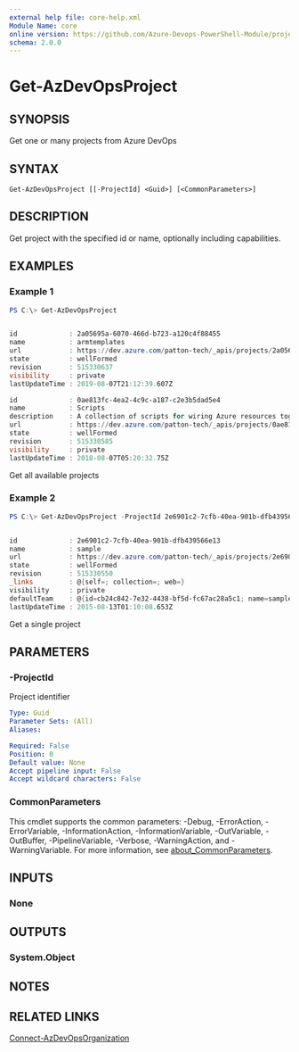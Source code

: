 ```yaml
---
external help file: core-help.xml
Module Name: core
online version: https://github.com/Azure-Devops-PowerShell-Module/projects/blob/master/docs/Get-AzDevOpsProject.md#get-azdevopsproject
schema: 2.0.0
---
```


# Get-AzDevOpsProject

## SYNOPSIS
Get one or many projects from Azure DevOps

## SYNTAX

```
Get-AzDevOpsProject [[-ProjectId] <Guid>] [<CommonParameters>]
```

## DESCRIPTION
Get project with the specified id or name, optionally including capabilities.

## EXAMPLES

### Example 1
```powershell
PS C:\> Get-AzDevOpsProject


id             : 2a05695a-6070-466d-b723-a120c4f88455
name           : armtemplates
url            : https://dev.azure.com/patton-tech/_apis/projects/2a05695a-6070-466d-b723-a120c4f88455
state          : wellFormed
revision       : 515330637
visibility     : private
lastUpdateTime : 2019-08-07T21:12:39.607Z

id             : 0ae813fc-4ea2-4c9c-a187-c2e3b5dad5e4
name           : Scripts
description    : A collection of scripts for wiring Azure resources together
url            : https://dev.azure.com/patton-tech/_apis/projects/0ae813fc-4ea2-4c9c-a187-c2e3b5dad5e4
state          : wellFormed
revision       : 515330585
visibility     : private
lastUpdateTime : 2018-08-07T05:20:32.75Z
```

Get all available projects

### Example 2
```powershell
PS C:\> Get-AzDevOpsProject -ProjectId 2e6901c2-7cfb-40ea-901b-dfb439566e13


id             : 2e6901c2-7cfb-40ea-901b-dfb439566e13
name           : sample
url            : https://dev.azure.com/patton-tech/_apis/projects/2e6901c2-7cfb-40ea-901b-dfb439566e13
state          : wellFormed
revision       : 515330550
_links         : @{self=; collection=; web=}
visibility     : private
defaultTeam    : @{id=cb24c842-7e32-4438-bf5d-fc67ac28a5c1; name=sample Team; url=https://dev.azure.com/patton-tech/_apis/projects/2e6901c2-7cfb-40ea-901b-dfb439566e13/teams/cb24c842-7e32-4438-bf5d-fc67ac28a5c1}
lastUpdateTime : 2015-08-13T01:10:08.653Z
```

Get a single project

## PARAMETERS

### -ProjectId
Project identifier

```yaml
Type: Guid
Parameter Sets: (All)
Aliases:

Required: False
Position: 0
Default value: None
Accept pipeline input: False
Accept wildcard characters: False
```

### CommonParameters
This cmdlet supports the common parameters: -Debug, -ErrorAction, -ErrorVariable, -InformationAction, -InformationVariable, -OutVariable, -OutBuffer, -PipelineVariable, -Verbose, -WarningAction, and -WarningVariable. For more information, see [about_CommonParameters](http://go.microsoft.com/fwlink/?LinkID=113216).

## INPUTS

### None

## OUTPUTS

### System.Object
## NOTES

## RELATED LINKS

[Connect-AzDevOpsOrganization](https://github.com/Azure-Devops-PowerShell-Module/authentication/blob/master/docs/Connect-AzDevOpsOrganization.md#connect-azdevopsorganization)